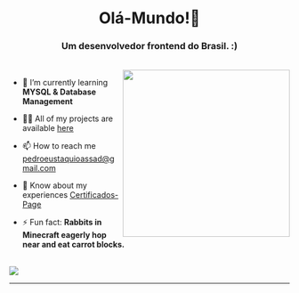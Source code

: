 <h1 align="center">Olá-Mundo!👋</h1>
<h3 align="center">Um desenvolvedor frontend do Brasil. :)</h3>
<br>
<img  align="right" src="https://media0.giphy.com/media/v1.Y2lkPTc5MGI3NjExd3ZsZWlnZXVudms3cjI5amszaGl6ZGNiOHlmMHl5c3NlMXlsaW1sOSZlcD12MV9pbnRlcm5hbF9naWZfYnlfaWQmY3Q9Zw/wKWxuUOcp9fdvckBty/giphy.webp" style="width:300px">

- 🌱 I’m currently learning **MYSQL & Database Management**

- 👨‍💻 All of my projects are available [here](https://meu-port-mocha.vercel.app/)

- 📫 How to reach me pedroeustaquioassad@gmail.com

- 📄 Know about my experiences [Certificados-Page](https://www.estudonauta.com/aluno/pedro-eustaquio-martins-assad-magalhaes/)

- ⚡ Fun fact: **Rabbits in Minecraft eagerly hop near and eat carrot blocks.**
<br>
<img align="center" src="https://skillicons.dev/icons?i=js,html,css,php,androidstudio,java,git" />
<hr>



